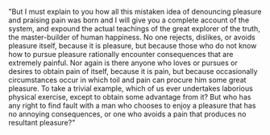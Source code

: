 "But I must explain to you how all this mistaken idea of denouncing pleasure and praising pain was born and I will 
give you a complete account of the system, and expound the actual teachings of the great explorer of the truth, the 
master-builder of human happiness. No one rejects, dislikes, or avoids pleasure itself, because it is pleasure, but 
because those who do not know how to pursue pleasure rationally encounter consequences that are extremely painful. Nor again 
is there anyone who loves or pursues or desires to obtain pain of itself, because it is pain, but because occasionally 
circumstances occur in which toil and pain can procure him some great pleasure. To take a trivial example, which of us ever 
undertakes laborious physical exercise, except to obtain some advantage from it? But who has any right to find fault with a man who 
chooses to enjoy a pleasure that has no annoying consequences, or one who avoids a pain that produces no resultant pleasure?"
